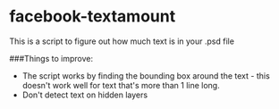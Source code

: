 # facebook-textamount

This is a script to figure out how much text is in your .psd file

###Things to improve:
- The script works by finding the bounding box around the text - this doesn't work well for text that's more than 1 line long.
- Don't detect text on hidden layers
